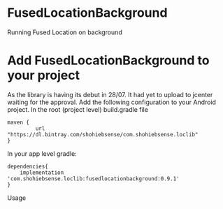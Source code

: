 # FusedLocationBackground
Running Fused Location on background


# Add FusedLocationBackground to your project
As the library is having its debut in 28/07. It had yet to upload to jcenter waiting for the approval. Add the following configuration to your Android project. In the root (project level) build.gradle file

```
maven {
         url "https://dl.bintray.com/shohiebsense/com.shohiebsense.loclib"
}
```

In your app level gradle:

```
dependencies{
    implementation 'com.shohiebsense.loclib:fusedlocationbackground:0.9.1'
}
```
Usage
